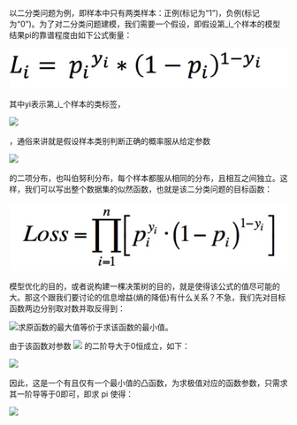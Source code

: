 以二分类问题为例，即样本中只有两类样本：正例\(标记为“1”\)，负例\(标记为“0”\)。为了对二分类问题建模，我们需要一个假设，即假设第_i_个样本的模型结果pi的靠谱程度由如下公式衡量：

![](/assets/li.png)

其中yi表示第_i_个样本的类标签，

![](http://dl2.iteye.com/upload/attachment/0116/5151/bf77f456-edb6-38f5-b56b-534f8cc5ca3e.png)

，通俗来讲就是假设样本类别判断正确的概率服从给定参数

![](http://dl2.iteye.com/upload/attachment/0116/5153/9104422a-f26e-3def-8bb5-3381fb1a6799.png)

的二项分布，也叫伯努利分布，每个样本都服从相同的分布，且相互之间独立。这样，我们可以写出整个数据集的似然函数，也就是该二分类问题的目标函数：

![](/assets/bernuli.png)

模型优化的目的，或者说构建一棵决策树的目的，就是使得该公式的值尽可能的大。那这个跟我们要讨论的信息增益\(熵的降低\)有什么关系？不急，我们先对目标函数两边分别取对数并取反得到：

![](http://dl2.iteye.com/upload/attachment/0116/4630/1b314445-71bb-38ca-8809-465aec268422.png)求原函数的最大值等价于求该函数的最小值。

由于该函数对参数 ![](http://dl2.iteye.com/upload/attachment/0116/5155/efae5ffd-c634-3f53-8932-405109d60ce7.png) 的二阶导大于0恒成立，如下：

![](http://dl2.iteye.com/upload/attachment/0116/4632/515c29c5-f75a-32f7-933b-33fce0c1f6b8.png)

因此，这是一个有且仅有一个最小值的凸函数，为求极值对应的函数参数，只需求其一阶导等于0即可，即求 pi 使得：



![](http://dl2.iteye.com/upload/attachment/0116/4634/af0a16eb-bcc4-3eaf-8eb7-2c980d5fd093.png)

